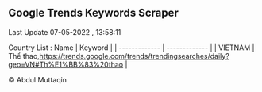 

## Google Trends Keywords Scraper 
 
Last Update 07-05-2022 , 13:58:11

Country List :
 Name  | Keyword |
| ------------- | ------------- |
| VIETNAM | Thể thao,https://trends.google.com/trends/trendingsearches/daily?geo=VN#Th%E1%BB%83%20thao |



© Abdul Muttaqin 
